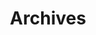 ---
title: "Archives"
layout: "archives"
url: "/archives/"
summary: archives
ShowReadingTime: false
hideSummary: false
---